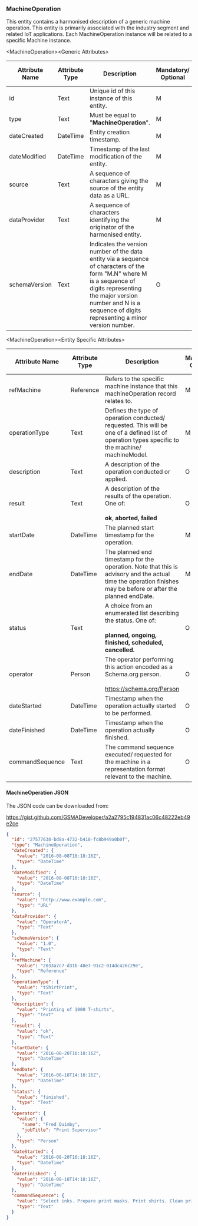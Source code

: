 ### MachineOperation

This entity contains a harmonised description of a generic machine operation. This entity is primarily associated with the industry segment and related IoT applications. Each MachineOperation instance will be related to a specific Machine instance.

&lt;MachineOperation&gt;&lt;Generic Attributes&gt;

| Attribute Name | Attribute Type | Description                                                                                                                                                                                                                             | Mandatory/ Optional | May be Null |
|----------------|----------------|-----------------------------------------------------------------------------------------------------------------------------------------------------------------------------------------------------------------------------------------|--------------------|-------------|
| id             | Text           | Unique id of this instance of this entity.                                                                                                                                                                                              | M                  | N           |
| type           | Text           | Must be equal to "**MachineOperation**".                                                                                                                                                                                                | M                  | N           |
| dateCreated    | DateTime       | Entity creation timestamp.                                                                                                                                                                                                              | M                  | N           |
| dateModified   | DateTime       | Timestamp of the last modification of the entity.                                                                                                                                                                                       | M                  | Y           |
| source         | Text           | A sequence of characters giving the source of the entity data as a URL.                                                                                                                                                                 | M                  | Y           |
| dataProvider   | Text           | A sequence of characters identifying the originator of the harmonised entity.                                                                                                                                                           | M                  | Y           |
| schemaVersion  | Text           | Indicates the version number of the data entity via a sequence of characters of the form "M.N" where M is a sequence of digits representing the major version number and N is a sequence of digits representing a minor version number. | O                  | Y           |

&lt;MachineOperation&gt;&lt;Entity Specific Attributes&gt;

| Attribute Name  | Attribute Type | Description                                                                                                                                                    | Mandatory/ Optional | May be Null |
|-----------------|----------------|----------------------------------------------------------------------------------------------------------------------------------------------------------------|--------------------|-------------|
| refMachine      | Reference      | Refers to the specific machine instance that this machineOperation record relates to.                                                                          | M                  | N           |
| operationType   | Text           | Defines the type of operation conducted/ requested. This will be one of a defined list of operation types specific to the machine/ machineModel.               | M                  | N           |
| description     | Text           | A description of the operation conducted or applied.                                                                                                           | O                  | Y           |
| result          | Text           | A description of the results of the operation. One of:                                                                                                         <br><br>**ok**, **aborted, failed**                                                                                                                                     | O                  | Y           |
| startDate       | DateTime       | The planned start timestamp for the operation.                                                                                                                 | M                  | Y           |
| endDate         | DateTime       | The planned end timestamp for the operation. Note that this is advisory and the actual time the operation finishes may be before or after the planned endDate. | M                  | Y           |
| status          | Text           | A choice from an enumerated list describing the status. One of:                                                                                                <br><br>**planned, ongoing, finished, scheduled, cancelled.**                                                                                                           | O                  | Y           |
| operator        | Person         | The operator performing this action encoded as a Schema.org person.                                                                                            <br><br><https://schema.org/Person>                                                                                                                                     | O                  | Y           |
| dateStarted     | DateTime       | Timestamp when the operation actually started to be performed.                                                                                                 | O                  | Y           |
| dateFinished    | DateTime       | Timestamp when the operation actually finished.                                                                                                                | O                  | Y           |
| commandSequence | Text           | The command sequence executed/ requested for the machine in a representation format relevant to the machine.                                                   | O                  | Y           |

#### MachineOperation JSON

The JSON code can be downloaded from:

<https://gist.github.com/GSMADeveloper/a2a2795c194831ac06c48222eb49e2ce>
```json
{
  "id": "27577638-bd8a-4732-b418-fc8b949a0b0f",
  "type": "MachineOperation",
  "dateCreated": {
    "value": "2016-08-08T10:18:16Z",
    "type": "DateTime"
  },
  "dateModified": {
    "value": "2016-08-08T10:18:16Z",
    "type": "DateTime"
  },
  "source": {
    "value": "http://www.example.com",
    "type": "URL"
  },
  "dataProvider": {
    "value": "OperatorA",
    "type": "Text"
  },
  "schemaVersion": {
    "value": "1.0",
    "type": "Text"
  },
  "refMachine": {
    "value": "2033a7c7-d31b-48e7-91c2-014dc426c29e",
    "type": "Reference"
  },
  "operationType": {
    "value": "tShirtPrint",
    "type": "Text"
  },
  "description": {
    "value": "Printing of 1000 T-shirts",
    "type": "Text"
  },
  "result": {
    "value": "ok",
    "type": "Text"
  },
  "startDate": {
    "value": "2016-08-20T10:18:16Z",
    "type": "DateTime"
  },
  "endDate": {
    "value": "2016-08-18T14:18:16Z",
    "type": "DateTime"
  },
  "status": {
    "value": "finished",
    "type": "Text"
  },
  "operator": {
    "value": {
      "name": "Fred Quimby",
      "jobTitle": "Print Supervisor"
    },
    "type": "Person"
  },
  "dateStarted": {
    "value": "2016-08-20T10:18:16Z",
    "type": "DateTime"
  },
  "dateFinished": {
    "value": "2016-08-18T14:18:16Z",
    "type": "DateTime"
  },
  "commandSequence": {
    "value": "Select inks. Prepare print masks. Print shirts. Clean print heads and rollers ",
    "type": "Text"
  }
}
```
